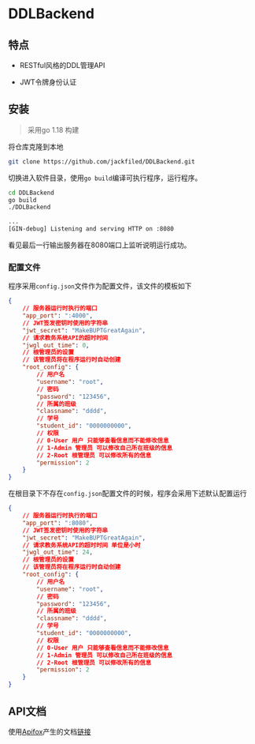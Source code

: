 # DDLBackend

## 特点

- RESTful风格的DDL管理API

- JWT令牌身份认证

## 安装

> 采用go 1.18 构建

将仓库克隆到本地

```bash
git clone https://github.com/jackfiled/DDLBackend.git
```

切换进入软件目录，使用`go build`编译可执行程序，运行程序。

```bash
cd DDLBackend
go build
./DDLBackend

...
[GIN-debug] Listening and serving HTTP on :8080
```

看见最后一行输出服务器在8080端口上监听说明运行成功。

### 配置文件

程序采用`config.json`文件作为配置文件，该文件的模板如下
```json
{
    // 服务器运行时执行的端口
    "app_port": ":4000",
    // JWT签发密钥时使用的字符串
    "jwt_secret": "MakeBUPTGreatAgain",
    // 请求教务系统API的超时时间
    "jwgl_out_time": 0,
    // 根管理员的设置
    // 该管理员将在程序运行时自动创建
    "root_config": {
        // 用户名
        "username": "root",
        // 密码
        "password": "123456",
        // 所属的班级
        "classname": "dddd",
        // 学号
        "student_id": "0000000000",
        // 权限
        // 0-User 用户 只能够查看信息而不能修改信息
        // 1-Admin 管理员 可以修改自己所在班级的信息
        // 2-Root 根管理员 可以修改所有的信息
        "permission": 2
    }
}
```

在根目录下不存在`config.json`配置文件的时候，程序会采用下述默认配置运行

```json
{
    // 服务器运行时执行的端口
    "app_port": ":8080",
    // JWT签发密钥时使用的字符串
    "jwt_secret": "MakeBUPTGreatAgain",
    // 请求教务系统API的超时时间 单位是小时
    "jwgl_out_time": 24,
    // 根管理员的设置
    // 该管理员将在程序运行时自动创建
    "root_config": {
        // 用户名
        "username": "root",
        // 密码
        "password": "123456",
        // 所属的班级
        "classname": "dddd",
        // 学号
        "student_id": "0000000000",
        // 权限
        // 0-User 用户 只能够查看信息而不能修改信息
        // 1-Admin 管理员 可以修改自己所在班级的信息
        // 2-Root 根管理员 可以修改所有的信息
        "permission": 2
    }
}
```

## API文档

使用[Apifox](https://www.apifox.cn/)产生的文档[链接](https://www.apifox.cn/apidoc/shared-5d0ad1be-c569-466d-9c59-3e4686b7e482/api-33104131)



